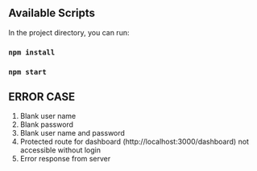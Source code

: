 ## Available Scripts

In the project directory, you can run:

### `npm install`
### `npm start`


ERROR CASE
---------------------------------------------------------------------------

1. Blank user name
2. Blank password
3. Blank user name and password
4. Protected route for dashboard (http://localhost:3000/dashboard) not accessible without login
5. Error response from server
